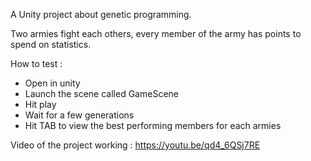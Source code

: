 A Unity project about genetic programming.

Two armies fight each others, every member of the army has points to spend on statistics.

How to test :
- Open in unity
- Launch the scene called GameScene
- Hit play
- Wait for a few generations
- Hit TAB to view the best performing members for each armies

Video of the project working : https://youtu.be/qd4_6QSj7RE
